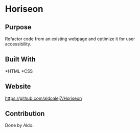 # Horiseon

## Purpose
Refactor code from an existing webpage and optimize it for user accessibility.

## Built With
*HTML
*CSS

## Website
https://github.com/aldoalej7/Horiseon

## Contribution
Done by Aldo.